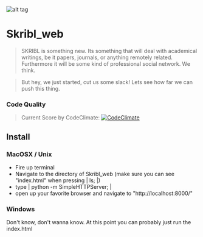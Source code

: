 ![alt tag](https://dl.dropboxusercontent.com/u/7276586/logo.gif)

Skribl_web
==========

> SKRIBL is something new. Its something that will deal with academical writings, be it papers, journals, or anything remotely related. Furthermore it will be some kind of professional social network. We think.

> But hey, we just started, cut us some slack! Lets see how far we can push this thing.

### Code Quality

> Current Score by CodeClimate:  [![CodeClimate](https://codeclimate.com/github/SKRIBLDEV/Skribl_web/badges/gpa.svg)](https://codeclimate.com/github/SKRIBLDEV/Skribl_web)

## Install

### MacOSX / Unix
- Fire up terminal
- Navigate to the directory of Skribl_web (make sure you can see "index.html" when pressing | ls; |)
- type | python -m SimpleHTTPServer; |
- open up your favorite browser and navigate to "http://localhost:8000/"

### Windows
Don't know, don't wanna know. At this point you can probably just run the index.html
